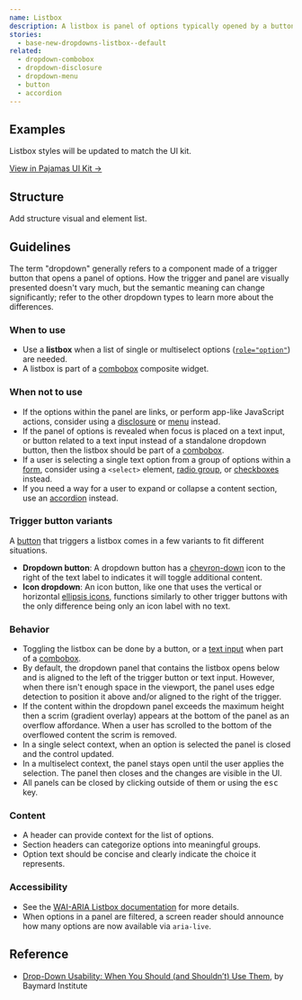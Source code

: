 ```yaml
---
name: Listbox
description: A listbox is panel of options typically opened by a button or text input.
stories:
  - base-new-dropdowns-listbox--default
related:
  - dropdown-combobox
  - dropdown-disclosure
  - dropdown-menu
  - button
  - accordion
---
```


## Examples

<story-viewer story-name="base-new-dropdowns-listbox--default" title="Default listbox"></story-viewer>

<note>Listbox styles will be updated to match the UI kit.</note>

[View in Pajamas UI Kit →](https://www.figma.com/file/qEddyqCrI7kPSBjGmwkZzQ/Component-library?node-id=425%3A14)

## Structure

<todo>Add structure visual and element list.</todo>

## Guidelines

The term "dropdown" generally refers to a component made of a trigger button that opens a panel of options. How the trigger and panel are visually presented doesn't vary much, but the semantic meaning can change significantly; refer to the other dropdown types to learn more about the differences.

### When to use

- Use a **listbox** when a list of single or multiselect options ([`role="option"`](https://www.w3.org/TR/wai-aria-1.2/#option)) are needed.
- A listbox is part of a [combobox](/components/dropdown-combobox) composite widget.

### When not to use

- If the options within the panel are links, or perform app-like JavaScript actions, consider using a [disclosure](/components/dropdown-disclosure) or [menu](/components/dropdown-menu) instead.
- If the panel of options is revealed when focus is placed on a text input, or button related to a text input instead of a standalone dropdown button, then the listbox should be part of a [combobox](/components/dropdown-combobox).
- If a user is selecting a single text option from a group of options within a [form](/components/form), consider using a `<select>` element, [radio group](/components/radio-button), or [checkboxes](/components/checkbox) instead.
- If you need a way for a user to expand or collapse a content section, use an [accordion](/components/accordion) instead.

### Trigger button variants

A [button](/components/button) that triggers a listbox comes in a few variants to fit different situations.

- **Dropdown button**: A dropdown button has a [chevron-down](https://gitlab-org.gitlab.io/gitlab-svgs/?q=~chevron-down) icon to the right of the text label to indicates it will toggle additional content.
- **Icon dropdown**: An icon button, like one that uses the vertical or horizontal [ellipsis icons](https://gitlab-org.gitlab.io/gitlab-svgs/?q=elli), functions similarly to other trigger buttons with the only difference being only an icon label with no text.

### Behavior

-  Toggling the listbox can be done by a button, or a [text input](/components/form#field) when part of a [combobox](/components/dropdown-combobox).
- By default, the dropdown panel that contains the listbox opens below and is aligned to the left of the trigger button or text input. However, when there isn't enough space in the viewport, the panel uses edge detection to position it above and/or aligned to the right of the trigger.
- If the content within the dropdown panel exceeds the maximum height then a scrim (gradient overlay) appears at the bottom of the panel as an overflow affordance. When a user has scrolled to the bottom of the overflowed content the scrim is removed.
- In a single select context, when an option is selected the panel is closed and the control updated.
- In a multiselect context, the panel stays open until the user applies the selection. The panel then closes and the changes are visible in the UI.
- All panels can be closed by clicking outside of them or using the <kbd>esc</kbd> key.

### Content

- A header can provide context for the list of options.
- Section headers can categorize options into meaningful groups.
- Option text should be concise and clearly indicate the choice it represents.

### Accessibility

- See the [WAI-ARIA Listbox documentation](https://www.w3.org/TR/wai-aria-practices/#Listbox) for more details.
- When options in a panel are filtered, a screen reader should announce how many options are now available via `aria-live`.

## Reference

- [Drop-Down Usability: When You Should (and Shouldn’t) Use Them](https://baymard.com/blog/drop-down-usability), by Baymard Institute
